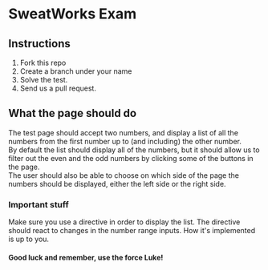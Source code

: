 # SweatWorks Exam

## Instructions

1. Fork this repo  
2. Create a branch under your name
3. Solve the test.
4. Send us a pull request.

## What the page should do

The test page should accept two numbers, and display a list of all the numbers from the first number up to (and including) the other number.  
By default the list should display all of the numbers, but it should allow us to filter out the even and the odd numbers by clicking some of the buttons in the page.  
The user should also be able to choose on which side of the page the numbers should be displayed, either the left side or the right side.  

### Important stuff

Make sure you use a directive in order to display the list. The directive should react to changes in the number range inputs. How it's implemented is up to you.

#### Good luck and remember, use the force Luke!
